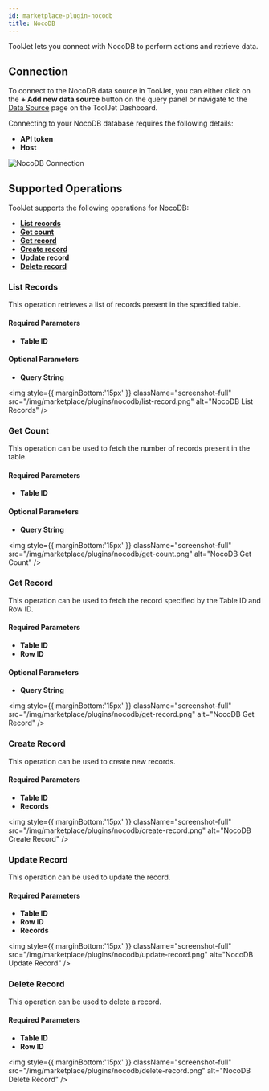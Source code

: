 ```yaml
---
id: marketplace-plugin-nocodb
title: NocoDB
---
```


ToolJet lets you connect with NocoDB to perform actions and retrieve data.

<div style={{paddingTop:'24px'}}>

## Connection

To connect to the NocoDB data source in ToolJet, you can either click on the **+ Add new data source** button on the query panel or navigate to the [Data Source](/docs/data-sources/overview/) page on the ToolJet Dashboard.

Connecting to your NocoDB database requires the following details:

- **API token**
- **Host**

<img className="screenshot-full" src="/img/marketplace/plugins/nocodb/connection.png" alt="NocoDB Connection" />

</div>

<div style={{paddingTop:'24px'}}>

## Supported Operations

ToolJet supports the following operations for NocoDB:

- **[List records](#list-records)**
- **[Get count](#get-count)**
- **[Get record](#get-record)**
- **[Create record](#create-record)**
- **[Update record](#update-record)**
- **[Delete record](#delete-record)**

### List Records

This operation retrieves a list of records present in the specified table.

#### Required Parameters
- **Table ID**

#### Optional Parameters
- **Query String**

<img style={{ marginBottom:'15px' }} className="screenshot-full" src="/img/marketplace/plugins/nocodb/list-record.png" alt="NocoDB List Records" />

### Get Count

This operation can be used to fetch the number of records present in the table.

#### Required Parameters
- **Table ID**

#### Optional Parameters
- **Query String**

<img style={{ marginBottom:'15px' }} className="screenshot-full" src="/img/marketplace/plugins/nocodb/get-count.png" alt="NocoDB Get Count" />

### Get Record

This operation can be used to fetch the record specified by the Table ID and Row ID.

#### Required Parameters
- **Table ID**
- **Row ID**

#### Optional Parameters
- **Query String**

<img style={{ marginBottom:'15px' }} className="screenshot-full" src="/img/marketplace/plugins/nocodb/get-record.png" alt="NocoDB Get Record" />

### Create Record

This operation can be used to create new records.

#### Required Parameters
- **Table ID**
- **Records**

<img style={{ marginBottom:'15px' }} className="screenshot-full" src="/img/marketplace/plugins/nocodb/create-record.png" alt="NocoDB Create Record" />

### Update Record

This operation can be used to update the record.

#### Required Parameters
- **Table ID**
- **Row ID**
- **Records**

<img style={{ marginBottom:'15px' }} className="screenshot-full" src="/img/marketplace/plugins/nocodb/update-record.png" alt="NocoDB Update Record" />

### Delete Record

This operation can be used to delete a record.

#### Required Parameters
- **Table ID**
- **Row ID**

<img style={{ marginBottom:'15px' }} className="screenshot-full" src="/img/marketplace/plugins/nocodb/delete-record.png" alt="NocoDB Delete Record" />

</div>